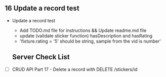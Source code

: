 ##  16 Update a record test
* Update a record test
  * Add TODO.md file for instructions && Update readme.md file
  * update (validate sticker function) hasDescription and hasRating
  * 'fixture.rating = '5' should be string, sample from the vid is number'
  
  ## Server Check List
* [ ] CRUD API Part 17 - Delete a record with DELETE /stickers/id
